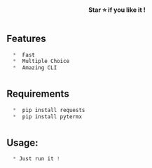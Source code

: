 <p align="center">
  <b>Star ⭐ if you like it !</b><br>
</p>

#

## Features

```js
  *  Fast
  *  Multiple Choice
  *  Amazing CLI
``` 

#

## Requirements

```js
  *  pip install requests
  *  pip install pytermx
```

#

##  Usage:

```js
  * Just run it !
```
